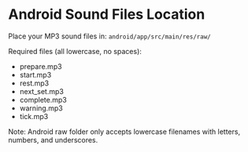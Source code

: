 # Android Sound Files Location

Place your MP3 sound files in: `android/app/src/main/res/raw/`

Required files (all lowercase, no spaces):
- prepare.mp3
- start.mp3  
- rest.mp3
- next_set.mp3
- complete.mp3
- warning.mp3
- tick.mp3

Note: Android raw folder only accepts lowercase filenames with letters, numbers, and underscores.
